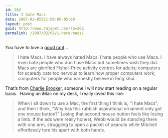 ```yaml
---
id: 262
title: I hate Macs
date: 2007-02-05T21:09:00-05:00
layout: post
guid: http://www.rajapet.com/?p=262
permalink: /2007/02/05/i-hate-macs/
---
```

You have to love a [good rant](http://www.guardian.co.uk/commentisfree/story/0,,2006031,00.html)&#8230;

> I hate Macs. I have always hated Macs. I hate people who use Macs. I even hate people who don&#8217;t use Macs but sometimes wish they did. Macs are glorified Fisher-Price activity centres for adults; computers for scaredy cats too nervous to learn how proper computers work; computers for people who earnestly believe in feng shui.

That&#8217;s from [Charlie Brooke](http://en.wikipedia.org/wiki/Charlie_Brooker)r, someone I will now start reading on a regular basis.  Having an iMac on my desk, I really loved this line:

> When I sit down to use a Mac, the first thing I think is, &#8220;I hate Macs&#8221;, and then I think, &#8220;Why has this rubbish aspirational ornament only got one mouse button?&#8221; Losing that second mouse button feels like losing a limb. If the ads were really honest, Webb would be standing there with one arm, struggling to open a packet of peanuts while Mitchell effortlessly tore his apart with both hands.